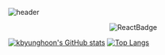 ![header](https://capsule-render.vercel.app/api?type=waving&color=timeGradient&section=header&height=250&text=ByunghoonKim&animation=twinkling)

<div align='center'>
  
![ReactBadge](https://img.shields.io/badge/-ReactJs-61DAFB?logo=react&logoColor=white&style=plastic)
</div>

[![kbyunghoon's GitHub stats](https://github-readme-stats.vercel.app/api?username=kbyunghoon&show_icons=true)](https://github.com/kbyunghoon/)
[![Top Langs](https://github-readme-stats.vercel.app/api/top-langs/?username=kbyunghoon&layout=compact)](https://github.com/kbyunghoon/)
